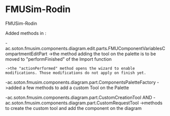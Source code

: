 FMUSim-Rodin
============

FMUSim-Rodin


Added methods in : 

-ac.soton.fmusim.components.diagram.edit.parts.FMUComponentVariablesCompartmentEditPart
    ->the method adding the tool on the palette is to be moved to "performFinished" of the Import function
  
    ->the "actionPerformed" method opens the wizard to enable modifications. Those modifications do not apply on finish yet.
    
    
-ac.soton.fmusim.components.diagram.part.ComponentsPaletteFactory
    ->added a few methods to add a custom Tool on the Palette
    
    
-ac.soton.fmusim.components.diagram.part.CustomCreationTool
              AND
-ac.soton.fmusim.components.diagram.part.CustomRequestTool
    ->methods to create the custom tool and add the component on the diagram
